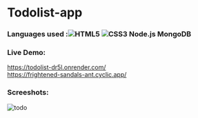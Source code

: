 # Todolist-app
### Languages used :![HTML5](https://img.shields.io/badge/html5-%23E34F26.svg?style=flat&logo=html5&logoColor=white)  ![CSS3](https://img.shields.io/badge/css3-%231572B6.svg?style=flat&logo=css3&logoColor=white) Node.js MongoDB
### Live Demo: 
https://todolist-dr5l.onrender.com/ <br>
https://frightened-sandals-ant.cyclic.app/
### Screeshots:
![todo](https://github.com/arjuncvinod/todolist-app/assets/68469520/057845b7-45e2-4232-92c2-bd2bac7f78b8)

